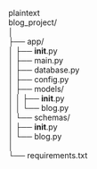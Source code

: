 plaintext  
blog_project/  
│  
├── app/  
│   ├── __init__.py  
│   ├── main.py  
│   ├── database.py  
│   ├── config.py  
│   ├── models/  
│   │   ├── __init__.py  
│   │   └── blog.py  
│   └── schemas/  
│       ├── __init__.py  
│       └── blog.py  
│  
└── requirements.txt  